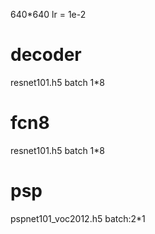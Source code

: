 640*640
lr = 1e-2

# decoder
resnet101.h5 batch 1*8

# fcn8
resnet101.h5 batch 1*8

# psp
pspnet101_voc2012.h5 batch:2*1
